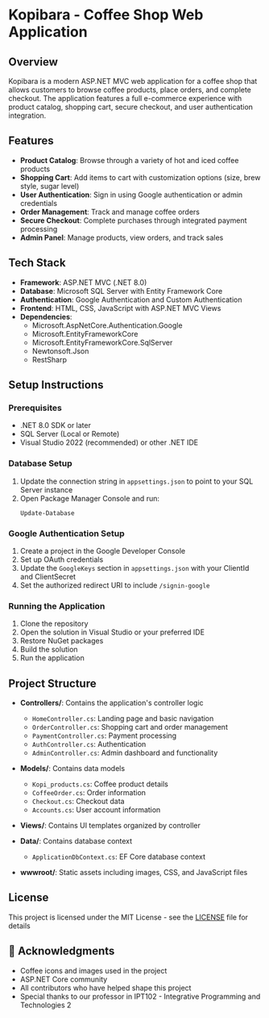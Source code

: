 # Kopibara - Coffee Shop Web Application

## Overview

Kopibara is a modern ASP.NET MVC web application for a coffee shop that allows customers to browse coffee products, place orders, and complete checkout. The application features a full e-commerce experience with product catalog, shopping cart, secure checkout, and user authentication integration.

## Features

- **Product Catalog**: Browse through a variety of hot and iced coffee products
- **Shopping Cart**: Add items to cart with customization options (size, brew style, sugar level)
- **User Authentication**: Sign in using Google authentication or admin credentials
- **Order Management**: Track and manage coffee orders
- **Secure Checkout**: Complete purchases through integrated payment processing
- **Admin Panel**: Manage products, view orders, and track sales

## Tech Stack

- **Framework**: ASP.NET MVC (.NET 8.0)
- **Database**: Microsoft SQL Server with Entity Framework Core
- **Authentication**: Google Authentication and Custom Authentication
- **Frontend**: HTML, CSS, JavaScript with ASP.NET MVC Views
- **Dependencies**:
  - Microsoft.AspNetCore.Authentication.Google
  - Microsoft.EntityFrameworkCore
  - Microsoft.EntityFrameworkCore.SqlServer
  - Newtonsoft.Json
  - RestSharp

## Setup Instructions

### Prerequisites

- .NET 8.0 SDK or later
- SQL Server (Local or Remote)
- Visual Studio 2022 (recommended) or other .NET IDE

### Database Setup

1. Update the connection string in `appsettings.json` to point to your SQL Server instance
2. Open Package Manager Console and run:
   ```
   Update-Database
   ```

### Google Authentication Setup

1. Create a project in the Google Developer Console
2. Set up OAuth credentials
3. Update the `GoogleKeys` section in `appsettings.json` with your ClientId and ClientSecret
4. Set the authorized redirect URI to include `/signin-google`

### Running the Application

1. Clone the repository
2. Open the solution in Visual Studio or your preferred IDE
3. Restore NuGet packages
4. Build the solution
5. Run the application

## Project Structure

- **Controllers/**: Contains the application's controller logic
  - `HomeController.cs`: Landing page and basic navigation
  - `OrderController.cs`: Shopping cart and order management
  - `PaymentController.cs`: Payment processing
  - `AuthController.cs`: Authentication
  - `AdminController.cs`: Admin dashboard and functionality
- **Models/**: Contains data models
  - `Kopi_products.cs`: Coffee product details
  - `CoffeeOrder.cs`: Order information
  - `Checkout.cs`: Checkout data
  - `Accounts.cs`: User account information
- **Views/**: Contains UI templates organized by controller
- **Data/**: Contains database context

  - `ApplicationDbContext.cs`: EF Core database context

- **wwwroot/**: Static assets including images, CSS, and JavaScript files

## License

This project is licensed under the MIT License - see the [LICENSE](LICENSE) file for details

## 🙏 Acknowledgments

- Coffee icons and images used in the project
- ASP.NET Core community
- All contributors who have helped shape this project
- Special thanks to our professor in IPT102 - Integrative Programming and Technologies 2
